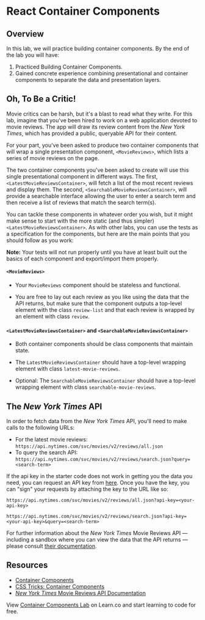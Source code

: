 # React Container Components

## Overview

In this lab, we will practice building container components. By the end of the
lab you will have:

1. Practiced Building Container Components.
2. Gained concrete experience combining presentational and container components to
   separate the data and presentation layers.

## Oh, To Be a Critic!

Movie critics can be harsh, but it's a blast to read what they write. For this
lab, imagine that you've been hired to work on a web application devoted to
movie reviews. The app will draw its review content from the _New York Times_,
which has provided a public, queryable API for their content.

For your part, you've been asked to produce two container components that will
wrap a single presentation component, `<MovieReviews>`, which lists a series of
movie reviews on the page.

The two container components you've been asked to create will use this single
presentational component in different ways. The first,
`<LatestMovieReviewsContainer>`, will fetch a list of the most recent reviews
and display them. The second, `<SearchableMovieReviewsContainer>`, will provide
a searchable interface allowing the user to enter a search term and then receive
a list of reviews that match the search term(s).

You can tackle these components in whatever order you wish, but it might make
sense to start with the more static (and thus simpler)
`<LatestMovieReviewsContainer>`. As with other labs, you can use the tests as a
specification for the components, but here are the main points that you should
follow as you work:

**Note:** Your tests will not run properly until you have at least built out the basics of each component and export/import them properly.

#### `<MovieReviews>`

- Your `MovieReviews` component should be stateless and functional.

- You are free to lay out each review as you like using the data that the API
  returns, but make sure that the component outputs a top-level element with the
  class `review-list` and that each review is wrapped by an element with class
  `review`.

#### `<LatestMovieReviewsContainer>` and `<SearchableMovieReviewsContainer>`

- Both container components should be class components that maintain state.

- The `LatestMovieReviewsContainer` should have a top-level wrapping element with
  class `latest-movie-reviews`.

- Optional: The `SearchableMovieReviewsContainer` should have a top-level wrapping element
  with class `searchable-movie-reviews`.

## The _New York Times_ API

In order to fetch data from the _New York Times_ API, you'll need to make calls
to the following URLs:

- For the latest movie reviews: `https://api.nytimes.com/svc/movies/v2/reviews/all.json`
- To query the search API: `https://api.nytimes.com/svc/movies/v2/reviews/search.json?query=<search-term>`

If the api key in the starter code does not work in getting you the data you need, you can request an API key
from [here](https://developer.nytimes.com/signup). Once you have the key, you
can "sign" your requests by attaching the key to the URL like so:

```
https://api.nytimes.com/svc/movies/v2/reviews/all.json?api-key=<your-api-key>
```

```
https://api.nytimes.com/svc/movies/v2/reviews/search.json?api-key=<your-api-key>&query=<search-term>
```

For further information about the _New York Times_ Movie Reviews API — including
a sandbox where you can view the data that the API returns — please consult
[their
documentation](http://developer.nytimes.com/movie_reviews_v2.json#/Documentation/GET/reviews/search.json).

## Resources

- [Container Components](https://medium.com/@learnreact/container-components-c0e67432e005#.2kd1wuyp4)
- [CSS Tricks: Container Components](https://css-tricks.com/learning-react-container-components/)
- [_New York Times_ Movie Reviews API Documentation](http://developer.nytimes.com/movie_reviews_v2.json#/Documentation)

<p class='util--hide'>View <a href='https://learn.co/lessons/react-container-components-lab'>Container Components Lab</a> on Learn.co and start learning to code for free.</p>
